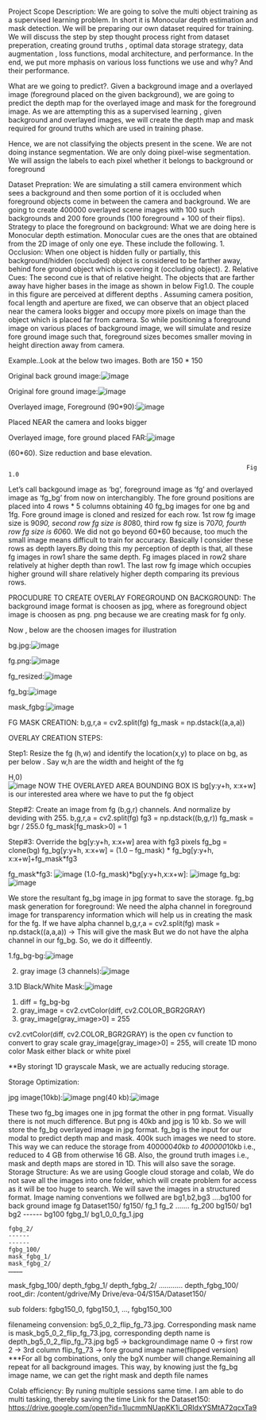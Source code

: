 Project Scope Description: We are  going to solve the multi object training as a supervised learning problem. In short it is Monocular depth estimation and mask detection. We will be preparing our own dataset required for training.  We will discuss the step by step thought process right from dataset preperation, creating ground truths , optimal data storage strategy, data augmentation , loss functions, modal architecture, and performance.  In the end, we put more mphasis on various loss functions we use and why? And their performance.

What are we going to predict?. Given a background image and a overlayed image (foreground placed on the given background), we are going to predict the depth map for the overlayed image and mask for the foreground image. As we are attempting this as a supervised learning , given background and overlayed images, we will create the depth map and mask required for ground truths which are used in training phase.  

Hence, we are not classifying the objects present in the scene. We are not doing instance segmentation. We are only doing pixel-wise segmentation. We will assign the labels to each pixel whether it belongs to background or foreground 

Dataset Prepration:
	We are simulating a still camera environment which sees a background and then some portion of it is occluded when foreground objects come in between the camera and background. We are going to create 400000 overlayed scene images with 100 such backgrounds and 200 fore grounds (100 foreground + 100 of their flips).
	Strategy to place the foreground on background: What we are doing here is Monocular depth estimation. Monocular cues are the ones that are obtained from the 2D image of only one eye. These include the following. 1. Occlusion: When one object is hidden fully or partially, this background/hidden (occluded) object is considered to be farther away, behind fore ground object which is covering it (occluding object). 2. Relative Cues: The second cue is that of relative height. The objects that are farther away have higher bases in the image as shown in below Fig1.0. The couple in this figure are perceived at different depths
	.
Assuming camera position, focal length and aperture are fixed, we can observe that an object placed near the camera looks bigger and occupy more pixels on image than the object which is placed far from camera. So while positioning a foreground image on various places of background image, we will simulate and resize fore ground image such that, foreground sizes becomes smaller moving in height direction away from camera.

Example..Look at the below two images. Both are 150 * 150 
                                                             
Original back ground image:![image](https://github.com/gbrao018/eva4/blob/master/S15A/images/img1.jpg)                                   

Original fore ground image:![image](https://github.com/gbrao018/eva4/blob/master/S15A/images/img2.png)                                   

Overlayed image, Foreground (90*90):![image](https://github.com/gbrao018/eva4/blob/master/S15A/images/img3.jpg)

Placed NEAR the camera and looks bigger

Overlayed image, fore ground placed FAR:![image](https://github.com/gbrao018/eva4/blob/master/S15A/images/img4.jpg)

(60*60). Size reduction and base elevation. 
                         
                                                                       Fig 1.0

  Let’s call backgound image as ‘bg’, foreground image as ‘fg’ and overlayed image as ‘fg_bg’ from now on interchangibly.
The fore ground positions are placed into 4 rows * 5 columns obtaining 40 fg_bg images for one bg and 1fg. Fore ground image is cloned and resized for each row. 1st row fg image size is 90*90, second row fg size is 80*80, third row fg size is 70*70, fourth row fg size is 60*60.  We did not go beyond 60*60 because, too much the small image means difficult to train for accuracy.
Basically I consider these rows as depth layers.By doing this my perception of depth is that, all these fg images in row1 share the same depth. Fg images placed in row2 share relatively at higher depth than row1. The last row fg image which occupies higher ground will share relatively higher depth comparing its previous rows.

PROCUDURE TO CREATE OVERLAY FOREGROUND ON BACKGROUND: The background image format is choosen as jpg, where as foreground object image is choosen as png. png because we are creating mask for fg only.

Now , below are the choosen images for illustration

bg.jpg:![image](https://github.com/gbrao018/eva4/blob/master/S15A/images/img1.jpg)

fg.png:![image](https://github.com/gbrao018/eva4/blob/master/S15A/images/img5.jpg)

fg_resized:![image](https://github.com/gbrao018/eva4/blob/master/S15A/images/img6.jpg)

fg_bg:![image](https://github.com/gbrao018/eva4/blob/master/S15A/images/img7.jpg) 

mask_fgbg:![image](https://github.com/gbrao018/eva4/blob/master/S15A/images/mask_fgbg.jpg)


FG MASK CREATION:
b,g,r,a = cv2.split(fg)
fg_mask = np.dstack((a,a,a))

OVERLAY CREATION STEPS:

Step1: Resize the fg (h,w) and identify the location(x,y) to place on bg, as per below . Say w,h are the width and height of the fg 
                           
H,0)    
![image](https://github.com/gbrao018/eva4/blob/master/S15A/images/bbox.jpg)
NOW THE OVERLAYED AREA BOUNDING BOX IS bg[y:y+h, x:x+w] is our interested area where we have to put the fg object

Step#2: Create an image from fg (b,g,r) channels. And normalize by deviding with 255.
b,g,r,a = cv2.split(fg)
fg3 = np.dstack((b,g,r)) 
fg_mask = bgr / 255.0
fg_mask[fg_mask>0] = 1
                    
Step#3: Override the bg[y:y+h, x:x+w] area with fg3 pixels
fg_bg = clone(bg)
fg_bg[y:y+h, x:x+w] = (1.0 – fg_mask) * fg_bg[y:y+h, x:x+w]+fg_mask*fg3
                      
fg_mask*fg3:
![image](https://github.com/gbrao018/eva4/blob/master/S15A/images/img10.jpg)
(1.0-fg_mask)*bg[y:y+h,x:x+w]:
![image](https://github.com/gbrao018/eva4/blob/master/S15A/images/img11.jpg)
fg_bg:
![image](https://github.com/gbrao018/eva4/blob/master/S15A/images/img12.jpg) 

We store the resultant fg_bg image in jpg format to save the storage.
fg_bg mask generation for foreground: We need the alpha channel in foreground image for transparency information which will help us in creating the mask for the fg. If we have alpha channel 
b,g,r,a = cv2.split(fg)
mask = np.dstack((a,a,a)) -> This will give the mask
But we do not have the alpha channel in our fg_bg.
So, we do it diffeently.
               
1.fg_bg-bg:![image](https://github.com/gbrao018/eva4/blob/master/S15A/images/img13.jpg)

2. gray image (3 channels):![image](https://github.com/gbrao018/eva4/blob/master/S15A/images/img14.jpg)

3.1D Black/White Mask:![image](https://github.com/gbrao018/eva4/blob/master/S15A/images/img15.jpg)

1.	diff = fg_bg-bg
2.	gray_image = cv2.cvtColor(diff, cv2.COLOR_BGR2GRAY)
3.	gray_image[gray_image>0] = 255

cv2.cvtColor(diff, cv2.COLOR_BGR2GRAY) is the open cv function to convert to gray scale
gray_image[gray_image>0] = 255, will create 1D mono color Mask either black or white pixel

    
**By storingt 1D grayscale Mask, we are actually reducing storage.
          
Storage Optimization:
                                              

jpg image(10kb):![image](https://github.com/gbrao018/eva4/blob/master/S15A/images/img16.jpg)
png(40 kb):![image](https://github.com/gbrao018/eva4/blob/master/S15A/images/img17.jpg)

These two fg_bg images one in jpg format the other in png format. Visually there is not much difference. But png is 40kb and jpg is 10 kb. So we will store the fg_bg overlayed image in jpg format.
fg_bg is the input for our modal to predict depth map and mask.  400k such images we need to store. This way we can reduce the storage from 400000*40kb to 400000*10kb i.e., reduced to 4 GB from otherwise 16 GB.
 Also, the ground truth images i.e., mask and depth maps are stored in 1D. This will also save the sorage. 
Storage Structure: As we are using Google cloud storage and colab, We do not save all the images into one folder, which will create problem for access as it will be too huge to search. We will save the images in a structured format.
Image naming conventions we follwed are bg1,b2,bg3 ….bg100 for back ground image
fg
Dataset150/
	fg150/
                         fg_1
	           fg_2
	           …….
                         fg_200
	bg150/
                       bg1
                       bg2
                      ------
                      bg100
	fgbg_1/
		bg1_0_0_fg_1.jpg
		
	fgbg_2/
	------
	------
	fgbg_100/
	mask_fgbg_1/
	mask_fgbg_2/
	…………
mask_fgbg_100/
	depth_fgbg_1/
	depth_fgbg_2/
	…………
depth_fgbg_100/
root_dir: /content/gdrive/My Drive/eva-04/S15A/Dataset150/

sub folders: fgbg150_0, fgbg150_1, …, fgbg150_100

filenameing convension: bg5_0_2_flip_fg_73.jpg. Corresponding mask name is mask_bg5_0_2_flip_fg_73.jpg, corresponding depth name is depth_bg5_0_2_flip_fg_73.jpg
bg5 -> backgroundimage name
0 -> first row
2 -> 3rd column
flip_fg_73 -> fore ground image name(flipped version)
***For all bg combinations, only the bgX number will change.Remaining all repeat for all background images. This way, by knowing just the fg_bg image name, we can get the right mask and depth file names
  
Colab efficiency: By runing multiple sessions same time. I am able to do multi tasking, thereby saving the time	
Link for the Dataset150: https://drive.google.com/open?id=1IucmmNUapKK1i_ORIdxYSMtA72qcxTa9
